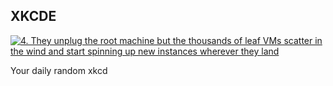 ## XKCDE
[![4. They unplug the root machine but the thousands of leaf VMs scatter in the wind and start spinning up new instances wherever they land](https://imgs.xkcd.com/comics/xkcde.png)](https://xkcd.com/1764/ "4. They unplug the root machine but the thousands of leaf VMs scatter in the wind and start spinning up new instances wherever they land")

Your daily random xkcd
